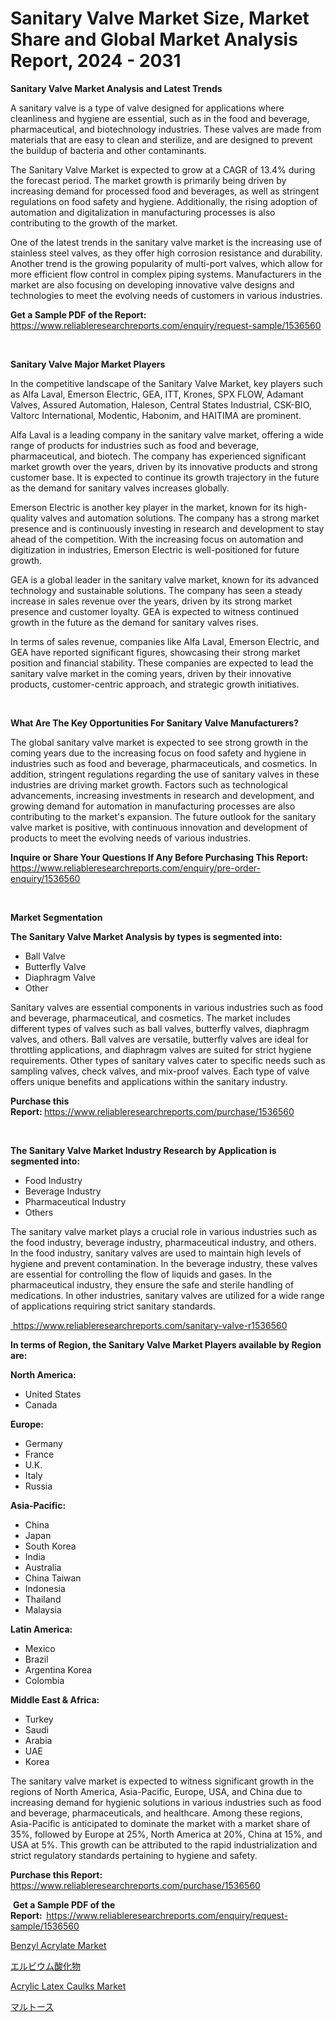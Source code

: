 <p><h1>Sanitary Valve Market Size, Market Share and Global Market Analysis Report, 2024 - 2031</h1></p><p><strong>Sanitary Valve Market Analysis and Latest Trends</strong></p>
<p><p>A sanitary valve is a type of valve designed for applications where cleanliness and hygiene are essential, such as in the food and beverage, pharmaceutical, and biotechnology industries. These valves are made from materials that are easy to clean and sterilize, and are designed to prevent the buildup of bacteria and other contaminants.</p><p>The Sanitary Valve Market is expected to grow at a CAGR of 13.4% during the forecast period. The market growth is primarily being driven by increasing demand for processed food and beverages, as well as stringent regulations on food safety and hygiene. Additionally, the rising adoption of automation and digitalization in manufacturing processes is also contributing to the growth of the market.</p><p>One of the latest trends in the sanitary valve market is the increasing use of stainless steel valves, as they offer high corrosion resistance and durability. Another trend is the growing popularity of multi-port valves, which allow for more efficient flow control in complex piping systems. Manufacturers in the market are also focusing on developing innovative valve designs and technologies to meet the evolving needs of customers in various industries.</p></p>
<p><strong>Get a Sample PDF of the Report:&nbsp;</strong> <a href="https://www.reliableresearchreports.com/enquiry/request-sample/1536560">https://www.reliableresearchreports.com/enquiry/request-sample/1536560</a></p>
<p>&nbsp;</p>
<p><strong>Sanitary Valve Major Market Players</strong></p>
<p><p>In the competitive landscape of the Sanitary Valve Market, key players such as Alfa Laval, Emerson Electric, GEA, ITT, Krones, SPX FLOW, Adamant Valves, Assured Automation, Haleson, Central States Industrial, CSK-BIO, Valtorc International, Modentic, Habonim, and HAITIMA are prominent. </p><p>Alfa Laval is a leading company in the sanitary valve market, offering a wide range of products for industries such as food and beverage, pharmaceutical, and biotech. The company has experienced significant market growth over the years, driven by its innovative products and strong customer base. It is expected to continue its growth trajectory in the future as the demand for sanitary valves increases globally.</p><p>Emerson Electric is another key player in the market, known for its high-quality valves and automation solutions. The company has a strong market presence and is continuously investing in research and development to stay ahead of the competition. With the increasing focus on automation and digitization in industries, Emerson Electric is well-positioned for future growth.</p><p>GEA is a global leader in the sanitary valve market, known for its advanced technology and sustainable solutions. The company has seen a steady increase in sales revenue over the years, driven by its strong market presence and customer loyalty. GEA is expected to witness continued growth in the future as the demand for sanitary valves rises.</p><p>In terms of sales revenue, companies like Alfa Laval, Emerson Electric, and GEA have reported significant figures, showcasing their strong market position and financial stability. These companies are expected to lead the sanitary valve market in the coming years, driven by their innovative products, customer-centric approach, and strategic growth initiatives.</p></p>
<p>&nbsp;</p>
<p><strong>What Are The Key Opportunities For Sanitary Valve Manufacturers?</strong></p>
<p><p>The global sanitary valve market is expected to see strong growth in the coming years due to the increasing focus on food safety and hygiene in industries such as food and beverage, pharmaceuticals, and cosmetics. In addition, stringent regulations regarding the use of sanitary valves in these industries are driving market growth. Factors such as technological advancements, increasing investments in research and development, and growing demand for automation in manufacturing processes are also contributing to the market's expansion. The future outlook for the sanitary valve market is positive, with continuous innovation and development of products to meet the evolving needs of various industries.</p></p>
<p><strong>Inquire or Share Your Questions If Any Before Purchasing This Report:</strong> <a href="https://www.reliableresearchreports.com/enquiry/pre-order-enquiry/1536560">https://www.reliableresearchreports.com/enquiry/pre-order-enquiry/1536560</a></p>
<p>&nbsp;</p>
<p><strong>Market Segmentation</strong></p>
<p><strong>The Sanitary Valve Market Analysis by types is segmented into:</strong></p>
<p><ul><li>Ball Valve</li><li>Butterfly Valve</li><li>Diaphragm Valve</li><li>Other</li></ul></p>
<p><p>Sanitary valves are essential components in various industries such as food and beverage, pharmaceutical, and cosmetics. The market includes different types of valves such as ball valves, butterfly valves, diaphragm valves, and others. Ball valves are versatile, butterfly valves are ideal for throttling applications, and diaphragm valves are suited for strict hygiene requirements. Other types of sanitary valves cater to specific needs such as sampling valves, check valves, and mix-proof valves. Each type of valve offers unique benefits and applications within the sanitary industry.</p></p>
<p><strong>Purchase this Report:&nbsp;</strong><a href="https://www.reliableresearchreports.com/purchase/1536560">https://www.reliableresearchreports.com/purchase/1536560</a></p>
<p>&nbsp;</p>
<p><strong>The Sanitary Valve Market Industry Research by Application is segmented into:</strong></p>
<p><ul><li>Food Industry</li><li>Beverage Industry</li><li>Pharmaceutical Industry</li><li>Others</li></ul></p>
<p><p>The sanitary valve market plays a crucial role in various industries such as the food industry, beverage industry, pharmaceutical industry, and others. In the food industry, sanitary valves are used to maintain high levels of hygiene and prevent contamination. In the beverage industry, these valves are essential for controlling the flow of liquids and gases. In the pharmaceutical industry, they ensure the safe and sterile handling of medications. In other industries, sanitary valves are utilized for a wide range of applications requiring strict sanitary standards.</p></p>
<p><a href="https://www.reliableresearchreports.com/sanitary-valve-r1536560">&nbsp;https://www.reliableresearchreports.com/sanitary-valve-r1536560</a></p>
<p><strong>In terms of Region, the Sanitary Valve Market Players available by Region are:</strong></p>
<p>
    <p> <strong> North America: </strong>
        <ul>
            <li>United States</li>
            <li>Canada</li>
        </ul>
        </p> 
    <p> <strong> Europe: </strong>
        <ul>
            <li>Germany</li>
            <li>France</li>
            <li>U.K.</li>
            <li>Italy</li>
            <li>Russia</li>
        </ul>
        </p> 
    <p> <strong> Asia-Pacific: </strong>
        <ul>
            <li>China</li>
            <li>Japan</li>
            <li>South Korea</li>
            <li>India</li>
            <li>Australia</li>
            <li>China Taiwan</li>
            <li>Indonesia</li>
            <li>Thailand</li>
            <li>Malaysia</li>
        </ul>
        </p> 
    <p> <strong> Latin America: </strong>
        <ul>
            <li>Mexico</li>
            <li>Brazil</li>
            <li>Argentina Korea</li>
            <li>Colombia</li>
        </ul>
        </p> 
    <p> <strong> Middle East & Africa: </strong>
        <ul>
            <li>Turkey</li>
            <li>Saudi</li>
            <li>Arabia</li>
            <li>UAE</li>
            <li>Korea</li>
        </ul>
    </p>
    </p>
<p><p>The sanitary valve market is expected to witness significant growth in the regions of North America, Asia-Pacific, Europe, USA, and China due to increasing demand for hygienic solutions in various industries such as food and beverage, pharmaceuticals, and healthcare. Among these regions, Asia-Pacific is anticipated to dominate the market with a market share of 35%, followed by Europe at 25%, North America at 20%, China at 15%, and USA at 5%. This growth can be attributed to the rapid industrialization and strict regulatory standards pertaining to hygiene and safety.</p></p>
<p><strong>Purchase this Report: </strong><a href="https://www.reliableresearchreports.com/purchase/1536560">https://www.reliableresearchreports.com/purchase/1536560</a></p>
<p>&nbsp;<strong>Get a Sample PDF of the Report:&nbsp;&nbsp;</strong><a href="https://www.reliableresearchreports.com/enquiry/request-sample/1536560">https://www.reliableresearchreports.com/enquiry/request-sample/1536560</a></p>
<p><strong></strong></p>
<p><p><a href="https://issuu.com/reportprime-2/docs/benzyl-acrylate-market-size-2030.pptx">Benzyl Acrylate Market</a></p><p><a href="https://github.com/xtkhtofdt934839/Market-Research-Report-List-1/blob/main/102221136536.md">エルビウム酸化物</a></p><p><a href="https://issuu.com/reportprime-2/docs/acrylic-latex-caulks-market-size-2030.pptx">Acrylic Latex Caulks Market</a></p><p><a href="https://github.com/ddwcuskozol07187/Market-Research-Report-List-1/blob/main/517675536537.md">マルトース</a></p></p>